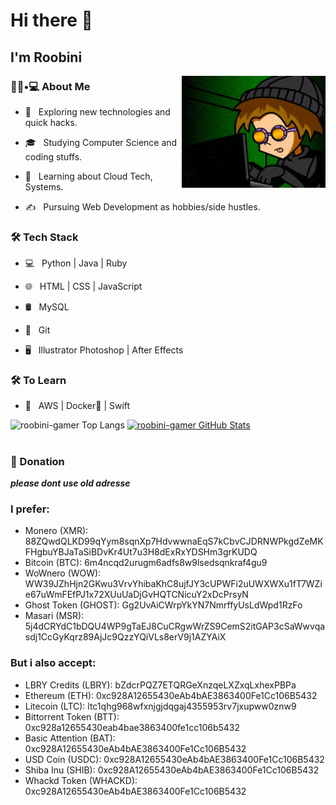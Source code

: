 # Hi there 👋<h2> I'm Roobini</h2>

<img align='right' src="https://raw.githubusercontent.com/roobini-gamer/roobini-gamer/main/hackergif.gif" width="230">

<h3> 👨🏻•💻 About Me </h3>


- 🤔 &nbsp; Exploring new technologies and quick hacks.

- 🎓 &nbsp; Studying Computer Science and coding stuffs.

- 🌱 &nbsp; Learning about Cloud Tech, Systems.

- ✍️ &nbsp; Pursuing Web Development as hobbies/side hustles.


<h3> 🛠 Tech Stack </h3>


- 💻 &nbsp; Python | Java | Ruby 

- 🌐 &nbsp; HTML | CSS | JavaScript

- 🛢 &nbsp; MySQL

- 🔧 &nbsp; Git 

- 🖥 &nbsp; Illustrator  Photoshop | After Effects 


<h3> 🛠 To Learn </h3>

- 🔧 &nbsp; AWS | Docker🐳 | Swift


![roobini-gamer Top Langs](https://github-readme-stats.vercel.app/api/top-langs/?username=roobini-gamer&theme=radical&layout=compact) [![roobini-gamer GitHub Stats](https://github-readme-stats.vercel.app/api?username=roobini-gamer&theme=radical&show_icons=true)](https://github.com/roobini-gamer) 

# <h3> 💸 Donation </h3>


***please dont use old adresse***

### I prefer:
  - Monero           (XMR): 88ZQwdQLKD99qYym8sqnXp7HdvwwnaEqS7kCbvCJDRNWPkgdZeMKFHgbuYBJaTaSiBDvKr4Ut7u3H8dExRxYDSHm3grKUDQ
  - Bitcoin          (BTC): 6m4ncqd2urugm6adfs8w9lsedsqnkraf4gu9
  - WoWnero          (WOW): WW39JZhHjn2GKwu3VrvYhibaKhC8ujfJY3cUPWFi2uUWXWXu1fT7WZie67uWmFEfPJ1x72XUuUaDjGvHQTCNicuY2xDcPrsyN
  - Ghost Token    (GHOST): Gg2UvAiCWrpYkYN7NmrffyUsLdWpd1RzFo
  - Masari           (MSR): 5j4dCRYdC1bDQU4WP9gTaEJ8CuCRgwWrZS9CemS2itGAP3cSaWwvqasdj1CcGyKqrz89AjJc9QzzYQiVLs8erV9j1AZYAiX

### But i also accept:
  - LBRY Credits    (LBRY): bZdcrPQZ7ETQRGeXnzqeLXZxqLxhexPBPa
  - Ethereum         (ETH): 0xc928A12655430eAb4bAE3863400Fe1Cc106B5432
  - Litecoin         (LTC): ltc1qhg968wfxnjgjdqgaj4355953rv7jxupww0znw9
  - Bittorrent Token (BTT): 0xc928a12655430eab4bae3863400fe1cc106b5432
  - Basic Attention  (BAT): 0xc928A12655430eAb4bAE3863400Fe1Cc106B5432
  - USD Coin        (USDC): 0xc928A12655430eAb4bAE3863400Fe1Cc106B5432
  - Shiba Inu       (SHIB): 0xc928A12655430eAb4bAE3863400Fe1Cc106B5432
  - Whackd Token  (WHACKD): 0xc928A12655430eAb4bAE3863400Fe1Cc106B5432


